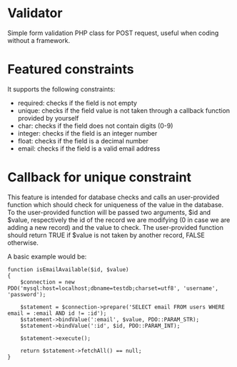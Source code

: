 # Validator
Simple form validation PHP class for POST request, useful when coding without a framework.

# Featured constraints
It supports the following constraints:
- required: checks if the field is not empty
- unique: checks if the field value is not taken through a callback function provided by yourself
- char: checks if the field does not contain digits (0-9)
- integer: checks if the field is an integer number
- float: checks if the field is a decimal number
- email: checks if the field is a valid email address

# Callback for unique constraint
This feature is intended for database checks and calls an user-provided function which should check for uniqueness of the value in the database.
To the user-provided function will be passed two arguments, $id and $value, respectively the id of the record we are modifying (0 in case we are adding a new record) 
and the value to check.
The user-provided function should return TRUE if $value is not taken by another record, FALSE otherwise.


A basic example would be:
```
function isEmailAvailable($id, $value)
{
	$connection = new PDO('mysql:host=localhost;dbname=testdb;charset=utf8', 'username', 'password');
	
	$statement = $connection->prepare('SELECT email FROM users WHERE email = :email AND id != :id');
	$statement->bindValue(':email', $value, PDO::PARAM_STR);
	$statement->bindValue(':id', $id, PDO::PARAM_INT);
	
	$statement->execute();
	
	return $statement->fetchAll() == null;
}
```
